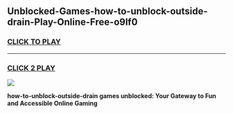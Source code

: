 
## Unblocked-Games-how-to-unblock-outside-drain-Play-Online-Free-o9lf0
<h3>
<a href="https://premium76.site?title=how-to-unblock-outside-drain&ref=26A">CLICK TO PLAY</a></h3>
<hr>

<h3>
<a href="https://premium76.site?title=how-to-unblock-outside-drain&ref=26A">CLICK 2 PLAY</a>
  
</h3>

<a href="https://premium76.site?title=how-to-unblock-outside-drain&ref=26A"><img src="https://clearcache.store/games.png"></a>


**how-to-unblock-outside-drain games unblocked: Your Gateway to Fun and Accessible Online Gaming**
